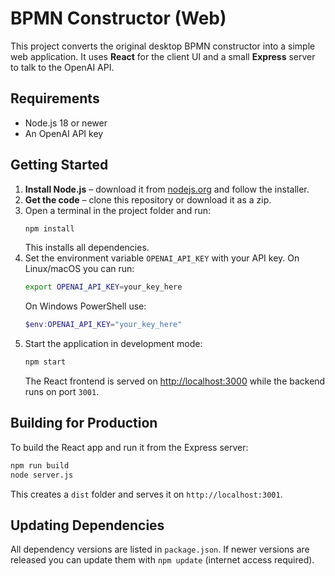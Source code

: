 # BPMN Constructor (Web)

This project converts the original desktop BPMN constructor into a simple web application.
It uses **React** for the client UI and a small **Express** server to talk to the OpenAI API.

## Requirements

- Node.js 18 or newer
- An OpenAI API key

## Getting Started

1. **Install Node.js** – download it from [nodejs.org](https://nodejs.org/) and follow the installer.
2. **Get the code** – clone this repository or download it as a zip.
3. Open a terminal in the project folder and run:
   ```bash
   npm install
   ```
   This installs all dependencies.
4. Set the environment variable `OPENAI_API_KEY` with your API key. On Linux/macOS you can run:
   ```bash
   export OPENAI_API_KEY=your_key_here
   ```
   On Windows PowerShell use:
   ```powershell
   $env:OPENAI_API_KEY="your_key_here"
   ```
5. Start the application in development mode:
   ```bash
   npm start
   ```
   The React frontend is served on <http://localhost:3000> while the backend runs on port `3001`.

## Building for Production

To build the React app and run it from the Express server:

```bash
npm run build
node server.js
```

This creates a `dist` folder and serves it on `http://localhost:3001`.

## Updating Dependencies

All dependency versions are listed in `package.json`. If newer versions are
released you can update them with `npm update` (internet access required).
